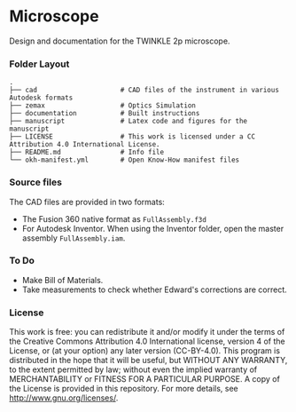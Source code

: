 # Microscope
Design and documentation for the TWINKLE 2p microscope.

### Folder Layout
    .
    ├── cad                     # CAD files of the instrument in various Autodesk formats
    ├── zemax                   # Optics Simulation
    ├── documentation           # Built instructions
    ├── manuscript              # Latex code and figures for the manuscript
    ├── LICENSE                 # This work is licensed under a CC Attribution 4.0 International License.
    ├── README.md               # Info file
    └── okh-manifest.yml        # Open Know-How manifest files   

### Source files
The CAD files are provided in two formats:
- The Fusion 360 native format as `FullAssembly.f3d`
- For Autodesk Inventor. When using the Inventor folder, open the master assembly `FullAssembly.iam`.

### To Do
- Make Bill of Materials.
- Take measurements to check whether Edward's corrections are correct.


### License
This work is free: you can redistribute it and/or modify it under the terms of the Creative Commons Attribution 4.0 International license, version 4 of the License, or
(at your option) any later version (CC-BY-4.0). This program is distributed in the hope that it will be useful, but WITHOUT ANY WARRANTY, to the extent permitted by law; without even the
implied warranty of MERCHANTABILITY or FITNESS FOR A PARTICULAR PURPOSE. A copy of the License is provided in this repository.  For more details, see <http://www.gnu.org/licenses/>.